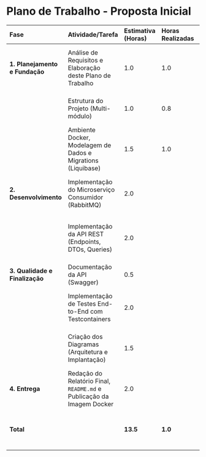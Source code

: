 # Plano de Trabalho - Proposta Inicial

| Fase                           | Atividade/Tarefa                                                      | Estimativa (Horas) | Horas Realizadas | Status    | Observações                                                        |
|:-------------------------------|:----------------------------------------------------------------------|:-------------------|:-----------------|:----------|:-------------------------------------------------------------------|
| **1. Planejamento e Fundação** | Análise de Requisitos e Elaboração deste Plano de Trabalho            | 1.0                | 1.0              | Concluído | Primeira entrega do desafio, alinhando escopo e atividades.        |
|                                | Estrutura do Projeto (Multi-módulo)                                   | 1.0                | 0.8              | Concluído | Definição da arquitetura e setup inicial do repositório.           |
|                                | Ambiente Docker, Modelagem de Dados e Migrations (Liquibase)          | 1.5                | 1.0              | Concluído | Configuração do docker-compose e versionamento da base de dados.   |
| **2. Desenvolvimento**         | Implementação do Microserviço Consumidor (RabbitMQ)                   | 2.0                |                  | A Fazer   | Lógica de consumo, processamento e persistência dos pedidos.       |
|                                | Implementação da API REST (Endpoints, DTOs, Queries)                  | 2.0                |                  | A Fazer   | Criação de todos os endpoints solicitados para consulta dos dados. |
| **3. Qualidade e Finalização** | Documentação da API (Swagger)                                         | 0.5                |                  | A Fazer   | Documentação automática da API.                                    |
|                                | Implementação de Testes End-to-End com Testcontainers                 | 2.0                |                  | A Fazer   | Validar o fluxo completo: publicação na fila e consulta via API.   |
|                                | Criação dos Diagramas (Arquitetura e Implantação)                     | 1.5                |                  | A Fazer   | Desenvolver os diagramas solicitados para o relatório técnico.     |
| **4. Entrega**                 | Redação do Relatório Final, `README.md` e Publicação da Imagem Docker | 2.0                |                  | A Fazer   | Finalizar toda a documentação e artefatos de entrega do projeto.   |
| **Total**                      |                                                                       | **13.5**           | **1.0**          |           | Plano de trabalho para execução do desafio em 2 dias.              |